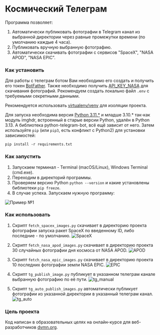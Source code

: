 # Космический Телеграм

Программа позволяет:
1. Автоматически публиковать фотографии в Telegram канал из выбранной директории через равные промежутки времени (по умолчанию каждые 4 часа).
2. Публиковать вручную выбранную фотографию.
3. Автоматически скачивать фотографии с сервисов "SpaceX", "NASA APOD", "NASA EPIC".


### Как установить

Для работы с телеграм ботом Вам необходимо его создать и получить его токен [BotFather](https://telegram.me/BotFather).
Также необходимо получить [API_KEY_NASA](https://api.nasa.gov) для скачивания фотографий.
Рекомендуем создать локально файл `.env` с требуемыми секретными данными.

Рекомендуется использовать [virtualenv/venv](https://docs.python.org/3/library/venv.html) для изоляции проекта. 

Для запуска необходима версия [Python 3.11.*](https://www.python.org/downloads/) и младше 3.10.* так-как модуль imghdr, встроенный в старые версии Python, удалён в Python 3.13. А библиотека python-telegram-bot, всё ещё зависит от него.
Затем используйте `pip` (или `pip3`, есть конфликт с Python2) для установки зависимостей:
```
pip install -r requirements.txt
```

### Как запустить ###

1. Запускаем терминал - Terminal (macOS/Linux), Windows Terminal (cmd.exe).
2. Переходим в директорий программы.
3. Проверяем версию Python `python --version` и какие установлены библиотеки `pip freeze`.
4. В случае успеха. Запускаем нужную программу:

![Пример №1](<>)

### Как использовать ###

1. Скрипт `fetch_spacex_images.py` скачивает в директорию проекта фотографии запуска ракет SpaceX по введенному ID, либо последние - по умолчанию.
![SpaceX](<SpaceX.gif>)

2. Скрипт `fetch_nasa_apod_images.py` скачивает в директорию проекта 30 случайных фотографии дня космоса от NASA APOD.
![APOD](NASA_APOD.gif)

3. Скрипт `fetch_nasa_epic_images.py` скачивает в директорию проекта 10 последних фотографии земли NASA EPIC.
![EPIC](NASA_EPIC.gif)

4. Скрипт `tg_publish_image.py` публикует в указанном телеграм канале выбранную фотографию по её пути.
![tg_manual](tg_publish.gif)

5. Скрипт `tg_auto_publish_images.py` автоматически публикует фотографии из указанной директории в указанный телеграм канал.
![tg_auto](tg_auto.gif)

### Цель проекта

Код написан в образовательных целях на онлайн-курсе для веб-разработчиков [dvmn.org](https://dvmn.org/).